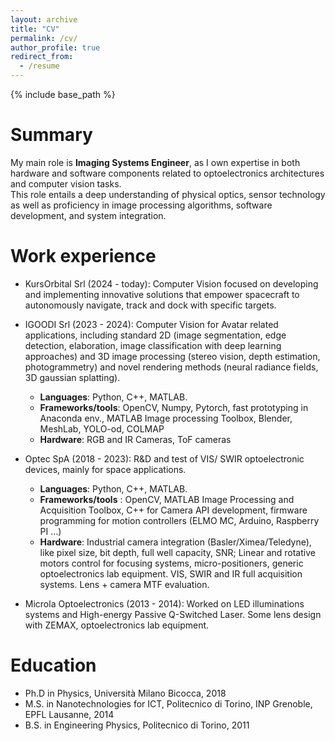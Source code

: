 ```yaml
---
layout: archive
title: "CV"
permalink: /cv/
author_profile: true
redirect_from:
  - /resume
---
```


{% include base_path %}

Summary
======
My main role is **Imaging Systems Engineer**, as I own expertise in both hardware and software components related to optoelectronics architectures and computer vision tasks.  
This role entails a deep understanding of physical optics, sensor technology as well as proficiency in image processing algorithms, software development, and system integration.


Work experience
======
* KursOrbital Srl (2024 - today): Computer Vision focused on developing and implementing innovative solutions that empower spacecraft to autonomously navigate, track and dock with specific targets. 



* IGOODI Srl (2023 - 2024): Computer Vision for Avatar related applications, including standard 2D (image segmentation, edge detection, elaboration, image classification with deep learning approaches) and 3D image processing (stereo vision, depth estimation, photogrammetry) and novel rendering methods (neural radiance fields, 3D gaussian splatting). 

  * **Languages**: Python, C++, MATLAB.
  * **Frameworks/tools**: OpenCV, Numpy, Pytorch, fast prototyping in Anaconda env., MATLAB Image processing Toolbox, Blender, MeshLab, YOLO-od, COLMAP
  * **Hardware**: RGB and IR Cameras, ToF cameras



* Optec SpA (2018 - 2023): R&D and test of VIS/ SWIR optoelectronic devices, mainly for space applications. 
  * **Languages**: Python, C++, MATLAB.
  *	**Frameworks/tools** : OpenCV, MATLAB Image Processing and Acquisition Toolbox,  C++ for Camera API development, firmware programming for motion controllers (ELMO MC, Arduino, Raspberry PI …)
  *	**Hardware**: Industrial camera integration (Basler/Ximea/Teledyne), like pixel size, bit depth, full well capacity, SNR; Linear and rotative motors control for focusing systems, micro-positioners, generic optoelectronics lab equipment. VIS, SWIR and IR full acquisition systems. Lens + camera MTF evaluation.


* Microla Optoelectronics (2013 - 2014):
Worked on LED illuminations systems and High-energy Passive Q-Switched Laser. Some lens design with ZEMAX, optoelectronics lab equipment.



Education
======
* Ph.D in Physics, Università Milano Bicocca, 2018
* M.S. in Nanotechnologies for ICT, Politecnico di Torino, INP Grenoble, EPFL Lausanne, 2014
* B.S. in Engineering Physics, Politecnico di Torino, 2011

<!--Skills
======
* Skill 1
* Skill 2
  * Sub-skill 2.1
  * Sub-skill 2.2
  * Sub-skill 2.3
* Skill 3

Publications
======
  <ul>{% for post in site.publications %}
    {% include archive-single-cv.html %}
  {% endfor %}</ul>
  
Talks
======
  <ul>{% for post in site.talks %}
    {% include archive-single-talk-cv.html %}
  {% endfor %}</ul>
  
Teaching
======
  <ul>{% for post in site.teaching %}
    {% include archive-single-cv.html %}
  {% endfor %}</ul>
  
Service and leadership
======
* Currently signed in to 43 different slack teams_
-->
